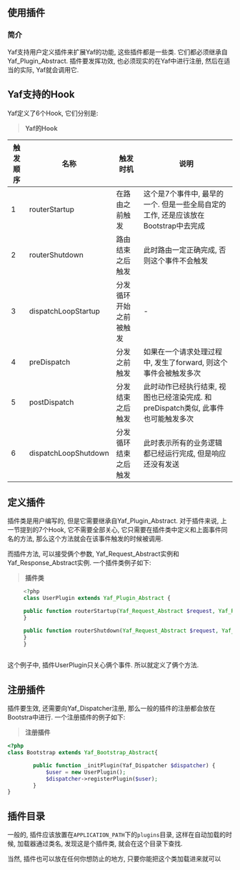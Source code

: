 ## 使用插件

### 简介

Yaf支持用户定义插件来扩展Yaf的功能, 这些插件都是一些类. 它们都必须继承自Yaf_Plugin_Abstract. 插件要发挥功效, 也必须现实的在Yaf中进行注册, 然后在适当的实际, Yaf就会调用它.

## Yaf支持的Hook

Yaf定义了6个Hook, 它们分别是:

> **Yaf的Hook**

触发顺序 | 名称 | 触发时机 | 说明
-|-|-|-
1 | routerStartup | 在路由之前触发 | 这个是7个事件中, 最早的一个. 但是一些全局自定的工作, 还是应该放在Bootstrap中去完成
2 | routerShutdown | 路由结束之后触发 | 此时路由一定正确完成, 否则这个事件不会触发
3 | dispatchLoopStartup | 分发循环开始之前被触发 | -
4 | preDispatch | 分发之前触发 | 如果在一个请求处理过程中, 发生了forward, 则这个事件会被触发多次
5 | postDispatch | 分发结束之后触发 | 此时动作已经执行结束, 视图也已经渲染完成. 和preDispatch类似, 此事件也可能触发多次
6 | dispatchLoopShutdown | 分发循环结束之后触发 | 此时表示所有的业务逻辑都已经运行完成, 但是响应还没有发送



## 定义插件

插件类是用户编写的, 但是它需要继承自Yaf_Plugin_Abstract. 对于插件来说, 上一节提到的7个Hook, 它不需要全部关心, 它只需要在插件类中定义和上面事件同名的方法, 那么这个方法就会在该事件触发的时候被调用.

而插件方法, 可以接受俩个参数, Yaf_Request_Abstract实例和Yaf_Response_Abstract实例. 一个插件类例子如下:

> **插件类**

```php          
     <?php
     class UserPlugin extends Yaf_Plugin_Abstract {

     public function routerStartup(Yaf_Request_Abstract $request, Yaf_Response_Abstract $response) {
     }

     public function routerShutdown(Yaf_Request_Abstract $request, Yaf_Response_Abstract $response) {
     }
     }
     
```

这个例子中, 插件UserPlugin只关心俩个事件. 所以就定义了俩个方法.


## 注册插件

插件要生效, 还需要向Yaf_Dispatcher注册, 那么一般的插件的注册都会放在Bootstra中进行. 一个注册插件的例子如下:

> **注册插件**

```php
<?php
class Bootstrap extends Yaf_Bootstrap_Abstract{

        public function _initPlugin(Yaf_Dispatcher $dispatcher) {
            $user = new UserPlugin();
            $dispatcher->registerPlugin($user);
        }
}
```

## 插件目录

一般的, 插件应该放置在`APPLICATION_PATH`下的`plugins`目录, 这样在自动加载的时候, 加载器通过类名, 发现这是个插件类, 就会在这个目录下查找.

当然, 插件也可以放在任何你想防止的地方, 只要你能把这个类加载进来就可以

